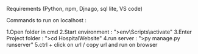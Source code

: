 Requirements (Python, npm, Djnago, sql lite, VS code)

Commands to run on localhost :

1.Open folder in cmd
2.Start environment : ">env\Scripts\activate"
3.Enter Project folder : ">cd HospitalWebsite"
4.run server : ">py manage.py runserver"
5.ctrl + click on url / copy url and run on browser
